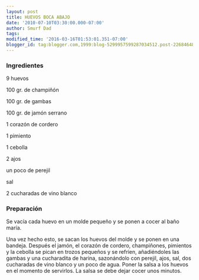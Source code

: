 ```yaml
---
layout: post
title: HUEVOS BOCA ABAJO
date: '2010-07-10T03:30:00.000-07:00'
author: Smurf Dad
tags: 
modified_time: '2016-03-16T01:53:01.351-07:00'
blogger_id: tag:blogger.com,1999:blog-5299957599287034512.post-2268464841606207537
---
```


<h3>Ingredientes</h3>

9 huevos

100 gr. de champiñón

100 gr. de gambas

100 gr. de jamón serrano

1 corazón de cordero

1 pimiento

1 cebolla

2 ajos

un poco de perejil

sal

2 cucharadas de vino blanco

<h3>Preparación</h3>

Se vacía cada huevo en un molde pequeño y se ponen a cocer al baño maría.

Una vez hecho esto, se sacan los huevos del molde y se ponen en una bandeja. Después el jamón, el corazón de cordero, champiñones, pimientos y la cebolla se pican en trozos pequeños y se refríen, añadiéndoles las gambas y una cucharadita de harina, sazonándolo con perejil, ajos, sal, dos cucharadas de vino blanco y un poco de agua. Poner la salsa a los huevos en el momento de servirlos. La salsa se debe dejar cocer unos minutos.

